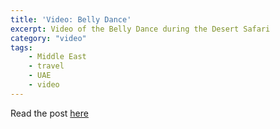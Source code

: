 ```yaml
---
title: 'Video: Belly Dance'
excerpt: Video of the Belly Dance during the Desert Safari
category: "video"
tags:
    - Middle East
    - travel
    - UAE
    - video
---
```


<?# ResponsiveYouTube In9Np0PDpCI Title="Belly Dance" /?>

Read the post [here](./desert-safari)

